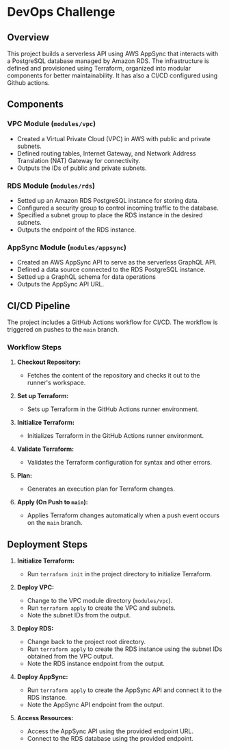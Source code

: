 # DevOps Challenge

## Overview

This project builds a serverless API using AWS AppSync that interacts with a PostgreSQL database managed by Amazon RDS. The infrastructure is defined and provisioned using Terraform, organized into modular components for better maintainability. It has also a CI/CD configured using Github actions.

## Components

### VPC Module (`modules/vpc`)

- Created a Virtual Private Cloud (VPC) in AWS with public and private subnets.
- Defined routing tables, Internet Gateway, and Network Address Translation (NAT) Gateway for connectivity.
- Outputs the IDs of public and private subnets.

### RDS Module (`modules/rds`)

- Setted up an Amazon RDS PostgreSQL instance for storing data.
- Configured a security group to control incoming traffic to the database.
- Specified a subnet group to place the RDS instance in the desired subnets.
- Outputs the endpoint of the RDS instance.

### AppSync Module (`modules/appsync`)

- Created an AWS AppSync API to serve as the serverless GraphQL API.
- Defined a data source connected to the RDS PostgreSQL instance.
- Setted up a GraphQL schema for data operations
- Outputs the AppSync API URL.

## CI/CD Pipeline

The project includes a GitHub Actions workflow for CI/CD. The workflow is triggered on pushes to the `main` branch.

### Workflow Steps

1. **Checkout Repository:**
   - Fetches the content of the repository and checks it out to the runner's workspace.

2. **Set up Terraform:**
   - Sets up Terraform in the GitHub Actions runner environment.

3. **Initialize Terraform:**
   - Initializes Terraform in the GitHub Actions runner environment.

4. **Validate Terraform:**
   - Validates the Terraform configuration for syntax and other errors.

5. **Plan:**
   - Generates an execution plan for Terraform changes.

6. **Apply (On Push to `main`):**
   - Applies Terraform changes automatically when a push event occurs on the `main` branch.

## Deployment Steps

1. **Initialize Terraform:**
   - Run `terraform init` in the project directory to initialize Terraform.

2. **Deploy VPC:**
   - Change to the VPC module directory (`modules/vpc`).
   - Run `terraform apply` to create the VPC and subnets.
   - Note the subnet IDs from the output.

3. **Deploy RDS:**
   - Change back to the project root directory.
   - Run `terraform apply` to create the RDS instance using the subnet IDs obtained from the VPC output.
   - Note the RDS instance endpoint from the output.

4. **Deploy AppSync:**
   - Run `terraform apply` to create the AppSync API and connect it to the RDS instance.
   - Note the AppSync API endpoint from the output.

5. **Access Resources:**
   - Access the AppSync API using the provided endpoint URL.
   - Connect to the RDS database using the provided endpoint.
